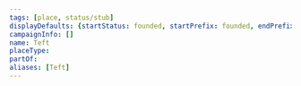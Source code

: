 ```yaml
---
tags: [place, status/stub]
displayDefaults: {startStatus: founded, startPrefix: founded, endPrefix: destroyed, endStatus: destroyed}
campaignInfo: []
name: Teft
placeType:
partOf:
aliases: [Teft]
---
```





